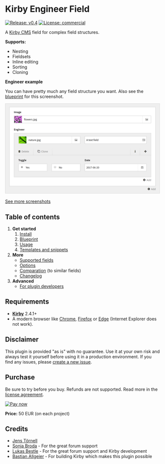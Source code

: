 # Kirby Engineer Field

[![Release: v0.4](https://img.shields.io/badge/version-rc--0.4-blue.svg)](link=https://github.com/jenstornell/field-engineer/blob/development/docs/changelog.md) [![License: commercial](https://img.shields.io/badge/license-commercial-red.svg)](https://github.com/jenstornell/field-engineer/blob/development/docs/license.md)

A [Kirby CMS](https://getkirby.com) field for complex field structures.

**Supports:**

- Nesting
- Fieldsets
- Inline editing
- Sorting
- Cloning

**Engineer example**

You can have pretty much any field structure you want. Also see the [blueprint](docs/examples.md) for this screenshot.

[![Screenshot](docs/hero.png)](docs/hero.png)

[See more screenshots](docs/screenshots.md)

## Table of contents

1. **Get started**
   1. [Install](docs/install.md)
   1. [Blueprint](docs/blueprint.md)
   1. [Usage](docs/usage.md)
   1. [Templates and snippets](docs/blueprint.md)
1. **More**
   - [Supported fields](docs/fields.md)
   - [Options](docs/options.md)
   - [Comparation](docs/compare.md) (to similar fields)
   - [Changelog](docs/changelog.md)
1. **Advanced**
   - [For plugin developers](docs/advanced-for-plugin-developers.md)

## Requirements

- [**Kirby**](https://getkirby.com/) 2.4.1+
- A modern browser like [Chrome](https://www.google.se/chrome/browser/desktop/index.html), [Firefox](https://www.mozilla.org/firefox/new/) or [Edge](https://www.microsoft.com/windows/microsoft-edge) (Internet Explorer does not work).

## Disclaimer

This plugin is provided "as is" with no guarantee. Use it at your own risk and always test it yourself before using it in a production environment. If you find any issues, please [create a new issue](https://github.com/jenstornell/field-engineer/issues/new).

## Purchase

Be sure to try before you buy. Refunds are not supported. Read more in the [license agreement](docs/license.md).

[![Pay now](https://www.paypalobjects.com/en_US/SE/i/btn/btn_paynowCC_LG.gif)](https://www.paypal.com/cgi-bin/webscr?cmd=_s-xclick&hosted_button_id=W68WGMJVFLTFU)

**Price:** 50 EUR (on each project)

## Credits

- [Jens Törnell](https://github.com/jenstornell)
- [Sonja Broda](https://github.com/texnixe) - For the great forum support
- [Lukas Bestle](https://github.com/lukasbestle) - For the great forum support and Kirby development
- [Bastian Allgeier](https://github.com/bastianallgeier) - For building Kirby which makes this plugin possible